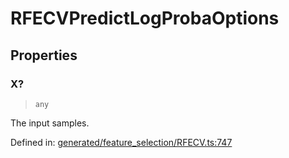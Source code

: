 # RFECVPredictLogProbaOptions

## Properties

### X?

> `any`

The input samples.

Defined in:  [generated/feature\_selection/RFECV.ts:747](https://github.com/transitive-bullshit/scikit-learn-ts/blob/122b3c0/packages/sklearn/src/generated/feature_selection/RFECV.ts#L747)
